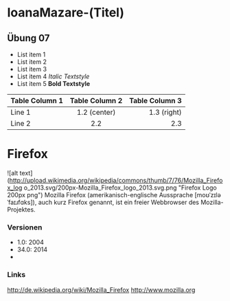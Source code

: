 IoanaMazare-(Titel) 
======================
Übung 07
--------

- List item 1
- List item 2
- List item 3
- List item 4 *Italic Textstyle*
- List item 5 **Bold Textstyle**


| Table Column 1| Table Column 2| Table Column 3|
| ------------- |:-------------:|--------------:|
| Line 1        | 1.2 (center)  | 1.3 (right)   |
| Line 2        | 2.2           | 2.3           |

# Firefox
![alt text]
(http://upload.wikimedia.org/wikipedia/commons/thumb/7/76/Mozilla_Firefox_log
o_2013.svg/200px-Mozilla_Firefox_logo_2013.svg.png "Firefox Logo 200px png")
Mozilla Firefox (amerikanisch-englische Aussprache [moʊˈzɪlə ˈfaɪɹfɑks]),
auch kurz Firefox genannt, ist ein freier Webbrowser des Mozilla-Projektes.
### Versionen
* 1.0: 2004
* 34.0: 2014
*
### Links
http://de.wikipedia.org/wiki/Mozilla_Firefox
 http://www.mozilla.org
